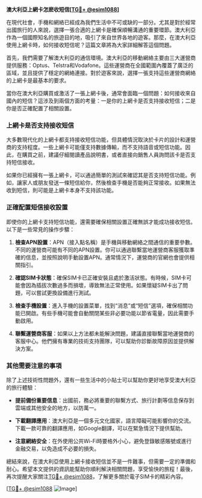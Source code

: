 **澳大利亞上網卡怎麽收短信[[TG💪+ @esim1088](https://t.me/s/esim1088)]**

在現代社會，手機和網絡已經成為我們生活中不可或缺的一部分。尤其是對於經常出國旅行的人來說，選擇一張合適的上網卡是確保順暢溝通的重要環節。澳大利亞作為一個國際知名的旅遊目的地，吸引了來自世界各地的遊客。那麼，在澳大利亞使用上網卡時，如何接收短信呢？這篇文章將為大家詳細解答這個問題。

首先，我們需要了解澳大利亞的通信環境。澳大利亞的移動網絡主要由三大運營商提供服務：Optus、Telstra和Vodafone。這些運營商在全國範圍內覆蓋了廣泛的區域，並且提供了穩定的網絡連接。對於遊客來說，選擇一張支持這些運營商網絡的上網卡是最基本的要求。

當你在澳大利亞購買或激活了一張上網卡後，通常會面臨一個問題：如何接收來自國內的短信？這涉及到兩個方面的考量：一是你的上網卡是否支持接收短信；二是你是否正確配置了相關設置。

### 上網卡是否支持接收短信

大多數現代化的上網卡都支持接收短信功能，但具體情況取決於卡片的設計和運營商的支持程度。一些上網卡可能僅支持數據傳輸，而不支持語音或短信功能。因此，在購買之前，建議仔細閱讀產品說明書，或者直接向銷售人員詢問該卡是否支持短信接收。

如果你已經擁有一張上網卡，可以通過簡單的測試來確認其是否支持短信功能。例如，讓家人或朋友發送一條短信給你，然後檢查手機是否能夠正常接收。如果無法收到短信，則可能是上網卡本身不支持該功能。

### 正確配置短信接收設置

即使你的上網卡支持短信功能，還需要確保相關設置正確無誤才能成功接收短信。以下是一些常見的操作步驟：

1. **檢查APN設置**：APN（接入點名稱）是手機與移動網絡之間通信的重要參數。不同的運營商可能有不同的APN設置。你可以通過聯繫當地運營商客服獲取準確的信息，並按照說明手動設置APN。通常情況下，運營商的官網也會提供相關指引。

2. **確認SIM卡狀態**：確保SIM卡已正確安裝且處於激活狀態。有時候，SIM卡可能會因為插拔次數過多而損壞，導致無法正常使用。如果懷疑SIM卡出了問題，可以嘗試更換設備進行測試。

3. **檢查手機設置**：進入手機的設置菜單，找到“消息”或“短信”選項，確保相關功能已開啟。有些手機可能會自動關閉某些非必要功能以節省電量，因此需要手動啟用。

4. **聯繫運營商客服**：如果以上方法都未能解決問題，建議直接聯繫當地運營商的客服中心。他們擁有專業的技術支持團隊，可以幫助你診斷故障原因並提供解決方案。

### 其他需要注意的事項

除了上述技術性問題外，還有一些生活中的小貼士可以幫助你更好地享受澳大利亞的旅行體驗：

- **提前備份重要信息**：出國前，務必將重要的聯繫方式、旅行計劃等信息保存到雲端或其他安全的地方，以防萬一。
  
- **下載翻譯應用**：澳大利亞是一個多元文化國家，語言障礙可能影響你的交流。下載一款可靠的翻譯應用，如Google翻譯，可以在緊急情況下提供幫助。

- **注意網絡安全**：在外使用公共Wi-Fi時要格外小心，避免登錄敏感賬號或進行金融交易，以免造成不必要的損失。

總結來說，在澳大利亞使用上網卡接收短信並不是一件難事，但需要一定的準備和耐心。希望本文提供的資訊能幫助你順利解決相關問題，享受愉快的旅程！最後，再次提醒大家關注[TG💪+ @esim1088](https://t.me/s/esim1088)，了解更多關於電子SIM卡的精彩內容。

[[TG💪+ @esim1088](https://t.me/s/esim1088) ![Image](https://i.postimg.cc/4NQfJmqS/Snipaste-2025-05-13-00-14-12.png)]